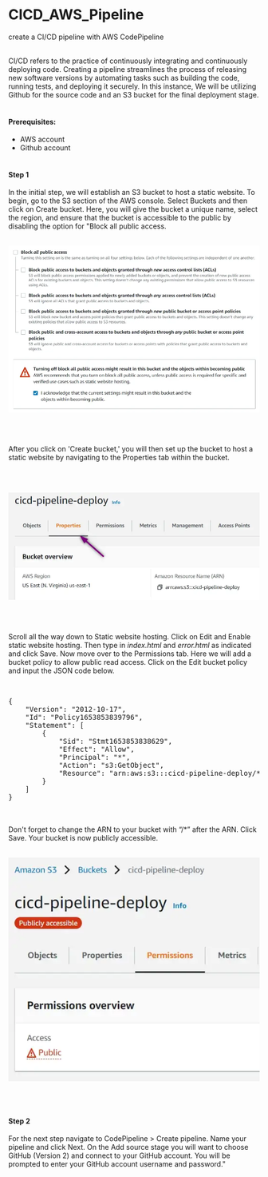# CICD_AWS_Pipeline
create a CI/CD pipeline with AWS CodePipeline
<br><br>

CI/CD refers to the practice of continuously integrating and continuously deploying code. Creating a pipeline streamlines the process of releasing new software versions by automating tasks such as building the code, running tests, and deploying it securely. In this instance, We will be utilizing Github for the source code and an S3 bucket for the final deployment stage.
<br><br>
#### Prerequisites:
- AWS account
- Github account
<br><br>

#### Step 1
In the initial step, we will establish an S3 bucket to host a static website. To begin, go to the S3 section of the AWS console. Select Buckets and then click on Create bucket. Here, you will give the bucket a unique name, select the region, and ensure that the bucket is accessible to the public by disabling the option for "Block all public access.
<br><br>

<p align="center" >
  <img src="https://github.com/otammato/CICD_AWS_Pipeline/blob/main/images/image_1.webp" width="700px"/>
</p>
<br><br>

After you click on 'Create bucket,' you will then set up the bucket to host a static website by navigating to the Properties tab within the bucket.

<br><br>

<p align="center" >
  <img src="https://github.com/otammato/CICD_AWS_Pipeline/blob/main/images/image_2.webp" width="700px"/>
</p>
<br><br>

Scroll all the way down to Static website hosting. Click on Edit and Enable static website hosting. Then type in <i>index.html</i> and <i>error.html</i> as indicated and click Save. Now move over to the Permissions tab. Here we will add a bucket policy to allow public read access. Click on the Edit bucket policy and input the JSON code below.

<br>
<pre>
{
    "Version": "2012-10-17",
    "Id": "Policy1653853839796",
    "Statement": [
        {
            "Sid": "Stmt1653853838629",
            "Effect": "Allow",
            "Principal": "*",
            "Action": "s3:GetObject",
            "Resource": "arn:aws:s3:::cicd-pipeline-deploy/*"
        }
    ]
}
</pre>

<br><br>
Don't forget to change the ARN to your bucket with “/*” after the ARN. Click Save. Your bucket is now publicly accessible.
<br><br>

<p align="center" >
  <img src="https://github.com/otammato/CICD_AWS_Pipeline/blob/main/images/image_3.webp" width="700px"/>
</p>
<br><br>

#### Step 2
For the next step navigate to CodePipeline > Create pipeline. Name your pipeline and click Next. On the Add source stage you will want to choose GitHub (Version 2) and connect to your GitHub account. You will be prompted to enter your GitHub account username and password."
<br><br>
